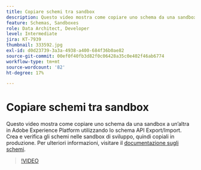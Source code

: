 ```yaml
---
title: Copiare schemi tra sandbox
description: Questo video mostra come copiare uno schema da una sandbox a un’altra in Adobe Experience Platform utilizzando lo schema API Export/Import.
feature: Schemas, Sandboxes
role: Data Architect, Developer
level: Intermediate
jira: KT-7939
thumbnail: 333592.jpg
exl-id: d0d23739-3a3a-4938-a400-684f36b0ae82
source-git-commit: 00ef0f40fb3d82f0c06428a35c0e402f46ab6774
workflow-type: tm+mt
source-wordcount: '82'
ht-degree: 17%

---
```


# Copiare schemi tra sandbox

Questo video mostra come copiare uno schema da una sandbox a un’altra in Adobe Experience Platform utilizzando lo schema API Export/Import. Crea e verifica gli schemi nelle sandbox di sviluppo, quindi copiali in produzione. Per ulteriori informazioni, visitare il [documentazione sugli schemi](https://experienceleague.adobe.com/docs/experience-platform/xdm/home.html?lang=it).

>[!VIDEO](https://video.tv.adobe.com/v/333592?learn=on)
